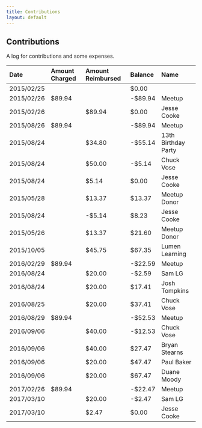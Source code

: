```yaml
---
title: Contributions
layout: default
---
```


## Contributions

A log for contributions and some expenses.

| Date       | Amount Charged | Amount Reimbursed | Balance   | Name                |
| :--------- | :------------- | :---------------- | :-------- | :------------------ |
| 2015/02/25 |                |                   | $0.00     |                     |
| 2015/02/26 | $89.94         |                   | -$89.94   | Meetup              |
| 2015/02/26 |                | $89.94            | $0.00     | Jesse Cooke         |
| 2015/08/26 | $89.94         |                   | -$89.94   | Meetup              |
| 2015/08/24 |                | $34.80            | -$55.14   | 13th Birthday Party |
| 2015/08/24 |                | $50.00            | -$5.14    | Chuck Vose          |
| 2015/08/24 |                | $5.14             | $0.00     | Jesse Cooke         |
| 2015/05/28 |                | $13.37            | $13.37    | Meetup Donor        |
| 2015/08/24 |                | -$5.14            | $8.23     | Jesse Cooke         |
| 2015/05/26 |                | $13.37            | $21.60    | Meetup Donor        |
| 2015/10/05 |                | $45.75            | $67.35    | Lumen Learning      |
| 2016/02/29 | $89.94         |                   | -$22.59   | Meetup              |
| 2016/08/24 |                | $20.00            | -$2.59    | Sam LG              |
| 2016/08/24 |                | $20.00            | $17.41    | Josh Tompkins       |
| 2016/08/25 |                | $20.00            | $37.41    | Chuck Vose          |
| 2016/08/29 | $89.94         |                   | -$52.53   | Meetup              |
| 2016/09/06 |                | $40.00            | -$12.53   | Chuck Vose          |
| 2016/09/06 |                | $40.00            | $27.47    | Bryan Stearns       |
| 2016/09/06 |                | $20.00            | $47.47    | Paul Baker          |
| 2016/09/06 |                | $20.00            | $67.47    | Duane Moody         |
| 2017/02/26 | $89.94         |                   | -$22.47   | Meetup              |
| 2017/03/10 |                | $20.00            | -$2.47    | Sam LG              |
| 2017/03/10 |                | $2.47             | $0.00     | Jesse Cooke         |
